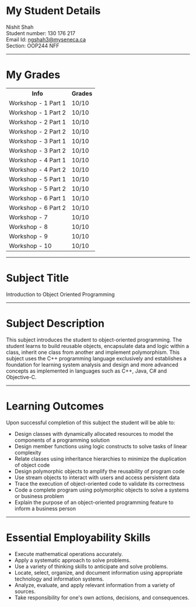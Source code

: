 # My Student Details
Nishit Shah<br>
Student number: 130 176 217<br>
Email Id: ngshah3@myseneca.ca<br>
Section: OOP244 NFF

<hr>

# My Grades
<table>
  <tr>
    <th>Info</th>
    <th>Grades</th>
  </tr>
  <tr>
    <td>Workshop - 1 Part 1</td>
    <td>10/10</td>
  </tr>
  <tr>
    <td>Workshop - 1 Part 2</td>
    <td>10/10</td>
  </tr>
  <tr>
    <td>Workshop - 2 Part 1</td>
    <td>10/10</td>
  </tr>
  <tr>
    <td>Workshop - 2 Part 2</td>
    <td>10/10</td>
  </tr>
  <tr>
    <td>Workshop - 3 Part 1</td>
    <td>10/10</td>
  </tr>
  <tr>
    <td>Workshop - 3 Part 2</td>
    <td>10/10</td>
  </tr>
  <tr>
    <td>Workshop - 4 Part 1</td>
    <td>10/10</td>
  </tr>
  <tr>
    <td>Workshop - 4 Part 2</td>
    <td>10/10</td>
  </tr>
  <tr>
    <td>Workshop - 5 Part 1</td>
    <td>10/10</td>
  </tr>
  <tr>
    <td>Workshop - 5 Part 2</td>
    <td>10/10</td>
  </tr>
  <tr>
    <td>Workshop - 6 Part 1</td>
    <td>10/10</td>
  </tr>
  <tr>
    <td>Workshop - 6 Part 2</td>
    <td>10/10</td>
  </tr>
  <tr>
    <td>Workshop - 7</td>
    <td>10/10</td>
  </tr>
  <tr>
    <td>Workshop - 8</td>
    <td>10/10</td>
  </tr>
  <tr>
    <td>Workshop - 9</td>
    <td>10/10</td>
  </tr>
  <tr>
    <td>Workshop - 10</td>
    <td>10/10</td>
  </tr>
</table>

<hr>

# Subject Title

Introduction to Object Oriented Programming

<hr>

# Subject Description

This subject introduces the student to object-oriented programming. The student learns to build reusable objects, encapsulate data and logic within a class, inherit one class from another and implement polymorphism.  This subject uses the C++ programming language exclusively and establishes a foundation for learning system analysis and design and more advanced concepts as implemented in languages such as C++, Java, C# and Objective-C.

<hr>

# Learning Outcomes

Upon successful completion of this subject the student will be able to:
<ul>
<li>Design classes with dynamically allocated resources to model the components of a programming solution
</li>
<li>Design member functions using logic constructs to solve tasks of linear complexity
</li>
<li>Relate classes using inheritance hierarchies to minimize the duplication of object code
</li>
<li>Design polymorphic objects to amplify the reusability of program code
</li>
<li>Use stream objects to interact with users and access persistent data
</li>
<li>Trace the execution of object-oriented code to validate its correctness
</li>
<li>Code a complete program using polymorphic objects to solve a systems or business problem
</li>
<li>Explain the purpose of an object-oriented programming feature to inform a business person
</li>
</ul>

<hr>

# Essential Employability Skills

<ul>
   <li>Execute mathematical operations accurately.</li>
   <li>Apply a systematic approach to solve problems.</li>
   <li>Use a variety of thinking skills to anticipate and solve problems.</li>
   <li>Locate, select, organize, and document information using appropriate technology and information systems.</li>
   <li>Analyze, evaluate, and apply relevant information from a variety of sources.</li>
   <li>Take responsibility for one's own actions, decisions, and consequences.</li>
   </ul>
